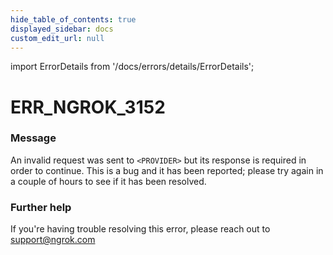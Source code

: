 ```yaml
---
hide_table_of_contents: true
displayed_sidebar: docs
custom_edit_url: null
---
```


import ErrorDetails from '/docs/errors/details/ErrorDetails';

# ERR_NGROK_3152

### Message
An invalid request was sent to `<PROVIDER>` but its response is required in order to continue. This is a bug and it has been reported; please try again in a couple of hours to see if it has been resolved.

### Further help
If you're having trouble resolving this error, please reach out to [support@ngrok.com](mailto:support@ngrok.com?subject=Help%20with%20ERR_NGROK_3152)

<ErrorDetails error='err_ngrok_3152' />
